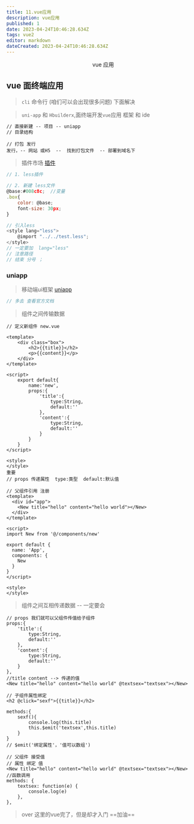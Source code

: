 ```yaml
---
title: 11.vue应用
description: vue应用
published: 1
date: 2023-04-24T10:46:28.634Z
tags: vue2
editor: markdown
dateCreated: 2023-04-24T10:46:28.634Z
---
```


<center>vue 应用</center>



## vue 面终端应用

> `cli` 命令行 (咱们可以会出现很多问题) 下面解决

> `uni-app` 和 `Hbuilderx`,面终端开发`vue`应用  框架 和 ide

```html
// 直接新建 -- 项目 -- uniapp
// 目录结构
```



```
// 打包 发行
发行，-- 网站 或H5  --  找到打包文件  -- 部署到域名下
```



> 插件市场 [插件](https://ext.dcloud.net.cn/)

```js
// 1. less插件

// 2. 新建 less文件
@base:#008c8c;  //变量
.box{
	color: @base;
	font-size: 30px;
}

// 引入less
<style lang="less">
	@import "../../test.less";
</style>
// 一定要加  lang="less" 
// 注意路径
// 结束 分号 ；
```



### uniapp

> 移动端ui框架 [uniapp](https://uniapp.dcloud.io/)

```js
// 多去 查看官方文档
```



> 组件之间传输数据

```vue
// 定义新组件 new.vue

<template>
	<div class="box">
		<h2>{{title}}</h2>
		<p>{{content}}</p>
	</div>
</template>

<script>
	export default{
		name:'new',
		props:{
			'title':{
				type:String,
				default:''
			},
			'content':{
				type:String,
				default:''
			}
		}
	}
</script>

<style>
</style>
重要
// props 传递属性  type:类型  default:默认值
```

```vue
// 父组件引用 注册
<template>
  <div id="app">
	<New title="hello" content="hello world"></New>
  </div>
</template>

<script>
import New from '@/components/new'

export default {
  name: 'App',
  components: {
	New
  }
}
</script>

<style>
</style>

```

> 组件之间互相传递数据 -- 一定要会

```vue
// props 我们就可以父组件传值给子组件
props:{
    'title':{
        type:String,
        default:''
    },
    'content':{
        type:String,
        default:''
    }
},
//title content --> 传递的值
<New title="hello" content="hello world" @textsex="textsex"></New>
```

```vue
// 子组件属性绑定
<h2 @click="sexf">{{title}}</h2>

methods:{
    sexf(){
    	console.log(this.title)
    	this.$emit('textsex',this.title)
    }
}
// $emit('绑定属性'，'值可以数组')
```

```vue
// 父组件 接受值
// 属性 绑定 值
<New title="hello" content="hello world" @textsex="textsex"></New>
//函数调用
methods: {
    textsex: function(e) {
    	console.log(e)
    },
},
```



> over 这里的vue完了，但是却才入门  ==加油==

